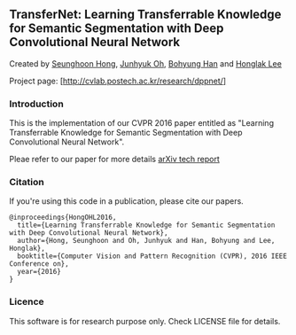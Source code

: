## TransferNet: Learning Transferrable Knowledge for Semantic Segmentation with Deep Convolutional Neural Network

Created by [Seunghoon Hong](http://cvlab.postech.ac.kr/~maga33/), [Junhyuk Oh](https://sites.google.com/a/umich.edu/junhyuk-oh/), [Bohyung Han](http://cvlab.postech.ac.kr/~bhhan/) and [Honglak Lee](http://web.eecs.umich.edu/~honglak/)


Project page: [http://cvlab.postech.ac.kr/research/dppnet/]

### Introduction

This is the implementation of our CVPR 2016 paper entitled as "Learning Transferrable Knowledge for Semantic Segmentation with Deep Convolutional Neural Network".

Pleae refer to our paper for more details [arXiv tech report](http://arxiv.org/abs/1512.07928)

### Citation

If you're using this code in a publication, please cite our papers.

    @inproceedings{HongOHL2016,
      title={Learning Transferrable Knowledge for Semantic Segmentation with Deep Convolutional Neural Network},
      author={Hong, Seunghoon and Oh, Junhyuk and Han, Bohyung and Lee, Honglak},
      booktitle={Computer Vision and Pattern Recognition (CVPR), 2016 IEEE Conference on},
      year={2016}
    }

### Licence

This software is for research purpose only.
Check LICENSE file for details.

